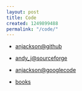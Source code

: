 ```yaml
---
layout: post
title: Code
created: 1249899488
permalink: "/code/"
---
```

* [anjackson@github](http://github.com/anjackson)
* [andy_j@sourceforge](http://sourceforge.net/users/andy_j)
* [anjackson@googlecode](http://code.google.com/u/anjackson/)

* [books](/book)
